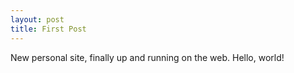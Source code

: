 ```yaml
---
layout: post
title: First Post
---
```


New personal site, finally up and running on the web. Hello, world!